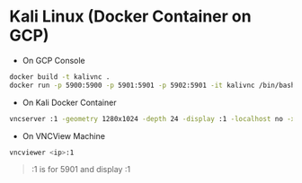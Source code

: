 # Kali Linux (Docker Container on GCP)

- On GCP Console
```bash
docker build -t kalivnc .
docker run -p 5900:5900 -p 5901:5901 -p 5902:5901 -it kalivnc /bin/bash
```

- On Kali Docker Container
```bash
vncserver :1 -geometry 1280x1024 -depth 24 -display :1 -localhost no -xstartup /usr/bin/startxfce4
```

- On VNCView Machine
```bash
vncviewer <ip>:1
```
> :1 is for 5901 and display :1
